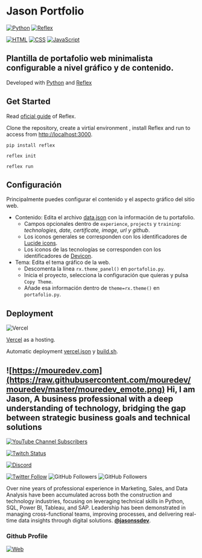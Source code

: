 # Jason Portfolio

[![Python](https://img.shields.io/badge/Python-3.11+-yellow?style=for-the-badge&logo=python&logoColor=white&labelColor=101010)](https://python.org)
[![Reflex](https://img.shields.io/badge/Reflex-0.4.5+-5646ED?style=for-the-badge&logo=reflex&logoColor=white&labelColor=101010)](https://reflex.dev)

[![HTML](https://img.shields.io/badge/HTML-orange?style=for-the-badge&logo=html5&logoColor=white&labelColor=101010)](https://developer.mozilla.org/es/docs/Web/HTML)
[![CSS](https://img.shields.io/badge/CSS-blue?style=for-the-badge&logo=css3&logoColor=white&labelColor=101010)](https://developer.mozilla.org/es/docs/Web/CSS)
[![JavaScript](https://img.shields.io/badge/JavaScript-yellow?style=for-the-badge&logo=javascript&logoColor=white&labelColor=101010)](https://developer.mozilla.org/es/docs/Web/JavaScript)

## Plantilla de portafolio web minimalista configurable a nivel gráfico y de contenido.

Developed with [Python](https://python.org) and [Reflex](https://reflex.dev)

## Get Started

Read [oficial guide](https://reflex.dev/docs/getting-started/installation/) of Reflex.

Clone the repository, create a virtial environment , install Reflex and run to access from [http://localhost:3000](http://localhost:3000).

`pip install reflex`

`reflex init`

`reflex run`

## Configuración

Principalmente puedes configurar el contenido y el aspecto gráfico del sitio web.

* Contenido: Edita el archivo [data.json](./assets/data/data.json) con la información de tu portafolio.
	* Campos opcionales dentro de `experience`, `projects` y `training`: *technologies, date, certificate, image, url y github*.
	* Los iconos generales se corresponden con los identificadores de [Lucide icons](https://lucide.dev/icons/).
	* Los iconos de las tecnologías se corresponden con los identificadores de [Devicon](https://devicon.dev/).
* Tema: Edita el tema gráfico de la web.
	* Descomenta la línea `rx.theme_panel()` en `portafolio.py`. 
	* Inicia el proyecto, selecciona la configuración que quieras y pulsa `Copy Theme`.
	* Añade esa información dentro de `theme=rx.theme()` en `portafolio.py`.

## Deployment

![Vercel](https://img.shields.io/github/stars/vercel/vercel?label=Vercel&style=social)

[Vercel](https://vercel.com) as a hosting.

Automatic deployment [vercel.json](./vercel.json) y [build.sh](./build.sh).


## ![https://mouredev.com](https://raw.githubusercontent.com/mouredev/mouredev/master/mouredev_emote.png) Hi, I am Jason, A business professional with a deep understanding of technology, bridging the gap between strategic business goals and technical solutions

[![YouTube Channel Subscribers](https://img.shields.io/badge/youtube-grey?style=for-the-badge&logo=youtube)](https://www.youtube.com/@jasonssdev)

[![Twitch Status](https://img.shields.io/twitch/status/jasonssdev?style=social)](https://twitch.com/jasonssdev)

[![Discord](https://img.shields.io/discord/729672926432985098?style=social&label=Discord&logo=discord)](https://jasonssdev.com/discord)

[![Twitter Follow](https://img.shields.io/twitter/follow/jasonssdev?style=social)](https://twitter.com/jasonssdev)
![GitHub Followers](https://img.shields.io/github/followers/jasonssdev?style=social)
![GitHub Followers](https://img.shields.io/github/stars/jasonssdev?style=social)

Over nine years of professional experience in Marketing, Sales, and Data Analysis have been accumulated across both the construction and technology industries, focusing on leveraging technical skills in Python, SQL, Power BI, Tableau, and SAP. Leadership has been demonstrated in managing cross-functional teams, improving processes, and delivering real-time data insights through digital solutions. **[@jasonssdev](https://jasonssdev.com)**.

### Github Profile

[![Web](https://img.shields.io/badge/GitHub-jasonssdev-14a1f0?style=for-the-badge&logo=github&logoColor=white&labelColor=101010)](https://github.com/jasonssdev)
